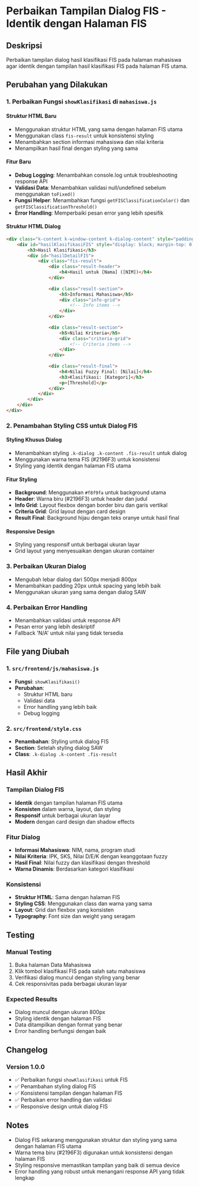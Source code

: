 # Perbaikan Tampilan Dialog FIS - Identik dengan Halaman FIS

## Deskripsi
Perbaikan tampilan dialog hasil klasifikasi FIS pada halaman mahasiswa agar identik dengan tampilan hasil klasifikasi FIS pada halaman FIS utama.

## Perubahan yang Dilakukan

### 1. Perbaikan Fungsi `showKlasifikasi` di `mahasiswa.js`

#### Struktur HTML Baru
- Menggunakan struktur HTML yang sama dengan halaman FIS utama
- Menggunakan class `fis-result` untuk konsistensi styling
- Menambahkan section informasi mahasiswa dan nilai kriteria
- Menampilkan hasil final dengan styling yang sama

#### Fitur Baru
- **Debug Logging**: Menambahkan console.log untuk troubleshooting response API
- **Validasi Data**: Menambahkan validasi null/undefined sebelum menggunakan `toFixed()`
- **Fungsi Helper**: Menambahkan fungsi `getFISClassificationColor()` dan `getFISClassificationThreshold()`
- **Error Handling**: Memperbaiki pesan error yang lebih spesifik

#### Struktur HTML Dialog
```html
<div class="k-content k-window-content k-dialog-content" style="padding: 20px;">
    <div id="hasilKlasifikasiFIS" style="display: block; margin-top: 0;">
        <h3>Hasil Klasifikasi</h3>
        <div id="hasilDetailFIS">
            <div class="fis-result">
                <div class="result-header">
                    <h4>Hasil untuk [Nama] ([NIM])</h4>
                </div>
                
                <div class="result-section">
                    <h5>Informasi Mahasiswa</h5>
                    <div class="info-grid">
                        <!-- Info items -->
                    </div>
                </div>
                
                <div class="result-section">
                    <h5>Nilai Kriteria</h5>
                    <div class="criteria-grid">
                        <!-- Criteria items -->
                    </div>
                </div>
                
                <div class="result-final">
                    <h4>Nilai Fuzzy Final: [Nilai]</h4>
                    <h3>Klasifikasi: [Kategori]</h3>
                    <p>[Threshold]</p>
                </div>
            </div>
        </div>
    </div>
</div>
```

### 2. Penambahan Styling CSS untuk Dialog FIS

#### Styling Khusus Dialog
- Menambahkan styling `.k-dialog .k-content .fis-result` untuk dialog
- Menggunakan warna tema FIS (#2196F3) untuk konsistensi
- Styling yang identik dengan halaman FIS utama

#### Fitur Styling
- **Background**: Menggunakan `#f8f9fa` untuk background utama
- **Header**: Warna biru (#2196F3) untuk header dan judul
- **Info Grid**: Layout flexbox dengan border biru dan garis vertikal
- **Criteria Grid**: Grid layout dengan card design
- **Result Final**: Background hijau dengan teks oranye untuk hasil final

#### Responsive Design
- Styling yang responsif untuk berbagai ukuran layar
- Grid layout yang menyesuaikan dengan ukuran container

### 3. Perbaikan Ukuran Dialog
- Mengubah lebar dialog dari 500px menjadi 800px
- Menambahkan padding 20px untuk spacing yang lebih baik
- Menggunakan ukuran yang sama dengan dialog SAW

### 4. Perbaikan Error Handling
- Menambahkan validasi untuk response API
- Pesan error yang lebih deskriptif
- Fallback 'N/A' untuk nilai yang tidak tersedia

## File yang Diubah

### 1. `src/frontend/js/mahasiswa.js`
- **Fungsi**: `showKlasifikasi()`
- **Perubahan**: 
  - Struktur HTML baru
  - Validasi data
  - Error handling yang lebih baik
  - Debug logging

### 2. `src/frontend/style.css`
- **Penambahan**: Styling untuk dialog FIS
- **Section**: Setelah styling dialog SAW
- **Class**: `.k-dialog .k-content .fis-result`

## Hasil Akhir

### Tampilan Dialog FIS
- **Identik** dengan tampilan halaman FIS utama
- **Konsisten** dalam warna, layout, dan styling
- **Responsif** untuk berbagai ukuran layar
- **Modern** dengan card design dan shadow effects

### Fitur Dialog
- **Informasi Mahasiswa**: NIM, nama, program studi
- **Nilai Kriteria**: IPK, SKS, Nilai D/E/K dengan keanggotaan fuzzy
- **Hasil Final**: Nilai fuzzy dan klasifikasi dengan threshold
- **Warna Dinamis**: Berdasarkan kategori klasifikasi

### Konsistensi
- **Struktur HTML**: Sama dengan halaman FIS
- **Styling CSS**: Menggunakan class dan warna yang sama
- **Layout**: Grid dan flexbox yang konsisten
- **Typography**: Font size dan weight yang seragam

## Testing

### Manual Testing
1. Buka halaman Data Mahasiswa
2. Klik tombol klasifikasi FIS pada salah satu mahasiswa
3. Verifikasi dialog muncul dengan styling yang benar
4. Cek responsivitas pada berbagai ukuran layar

### Expected Results
- Dialog muncul dengan ukuran 800px
- Styling identik dengan halaman FIS
- Data ditampilkan dengan format yang benar
- Error handling berfungsi dengan baik

## Changelog

### Version 1.0.0
- ✅ Perbaikan fungsi `showKlasifikasi` untuk FIS
- ✅ Penambahan styling dialog FIS
- ✅ Konsistensi tampilan dengan halaman FIS
- ✅ Perbaikan error handling dan validasi
- ✅ Responsive design untuk dialog FIS

## Notes
- Dialog FIS sekarang menggunakan struktur dan styling yang sama dengan halaman FIS utama
- Warna tema biru (#2196F3) digunakan untuk konsistensi dengan halaman FIS
- Styling responsive memastikan tampilan yang baik di semua device
- Error handling yang robust untuk menangani response API yang tidak lengkap 